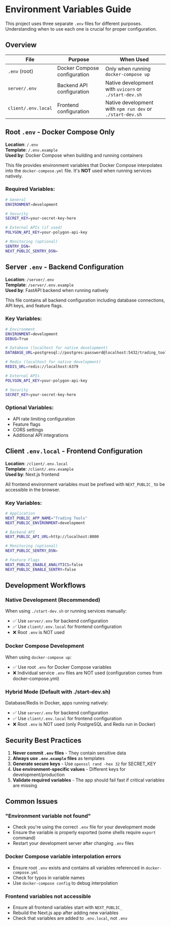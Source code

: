 # Environment Variables Guide

This project uses three separate `.env` files for different purposes. Understanding when to use each one is crucial for proper configuration.

## Overview

| File | Purpose | When Used |
|------|---------|-----------|
| `.env` (root) | Docker Compose configuration | Only when running `docker-compose up` |
| `server/.env` | Backend API configuration | Native development with `uvicorn` or `./start-dev.sh` |
| `client/.env.local` | Frontend configuration | Native development with `npm run dev` or `./start-dev.sh` |

## Root `.env` - Docker Compose Only

**Location**: `/.env`  
**Template**: `/.env.example`  
**Used by**: Docker Compose when building and running containers

This file provides environment variables that Docker Compose interpolates into the `docker-compose.yml` file. It's **NOT** used when running services natively.

### Required Variables:
```bash
# General
ENVIRONMENT=development

# Security
SECRET_KEY=your-secret-key-here

# External APIs (if used)
POLYGON_API_KEY=your-polygon-api-key

# Monitoring (optional)
SENTRY_DSN=
NEXT_PUBLIC_SENTRY_DSN=
```

## Server `.env` - Backend Configuration

**Location**: `/server/.env`  
**Template**: `/server/.env.example`  
**Used by**: FastAPI backend when running natively

This file contains all backend configuration including database connections, API keys, and feature flags.

### Key Variables:
```bash
# Environment
ENVIRONMENT=development
DEBUG=True

# Database (localhost for native development)
DATABASE_URL=postgresql://postgres:password@localhost:5432/trading_tools

# Redis (localhost for native development)
REDIS_URL=redis://localhost:6379

# External APIs
POLYGON_API_KEY=your-polygon-api-key

# Security
SECRET_KEY=your-secret-key-here
```

### Optional Variables:
- API rate limiting configuration
- Feature flags
- CORS settings
- Additional API integrations

## Client `.env.local` - Frontend Configuration

**Location**: `/client/.env.local`  
**Template**: `/client/.env.example`  
**Used by**: Next.js frontend

All frontend environment variables must be prefixed with `NEXT_PUBLIC_` to be accessible in the browser.

### Key Variables:
```bash
# Application
NEXT_PUBLIC_APP_NAME="Trading Tools"
NEXT_PUBLIC_ENVIRONMENT=development

# Backend API
NEXT_PUBLIC_API_URL=http://localhost:8000

# Monitoring (optional)
NEXT_PUBLIC_SENTRY_DSN=

# Feature Flags
NEXT_PUBLIC_ENABLE_ANALYTICS=false
NEXT_PUBLIC_ENABLE_SENTRY=false
```

## Development Workflows

### Native Development (Recommended)
When using `./start-dev.sh` or running services manually:
- ✅ Use `server/.env` for backend configuration
- ✅ Use `client/.env.local` for frontend configuration
- ❌ Root `.env` is NOT used

### Docker Compose Development
When using `docker-compose up`:
- ✅ Use root `.env` for Docker Compose variables
- ❌ Individual service `.env` files are NOT used (configuration comes from docker-compose.yml)

### Hybrid Mode (Default with ./start-dev.sh)
Database/Redis in Docker, apps running natively:
- ✅ Use `server/.env` for backend configuration
- ✅ Use `client/.env.local` for frontend configuration
- ❌ Root `.env` is NOT used (only PostgreSQL and Redis run in Docker)

## Security Best Practices

1. **Never commit `.env` files** - They contain sensitive data
2. **Always use `.env.example` files** as templates
3. **Generate secure keys** - Use `openssl rand -hex 32` for SECRET_KEY
4. **Use environment-specific values** - Different keys for development/production
5. **Validate required variables** - The app should fail fast if critical variables are missing

## Common Issues

### "Environment variable not found"
- Check you're using the correct `.env` file for your development mode
- Ensure the variable is properly exported (some shells require `export` command)
- Restart your development server after changing `.env` files

### Docker Compose variable interpolation errors
- Ensure root `.env` exists and contains all variables referenced in `docker-compose.yml`
- Check for typos in variable names
- Use `docker-compose config` to debug interpolation

### Frontend variables not accessible
- Ensure all frontend variables start with `NEXT_PUBLIC_`
- Rebuild the Next.js app after adding new variables
- Check that variables are added to `.env.local`, not `.env`